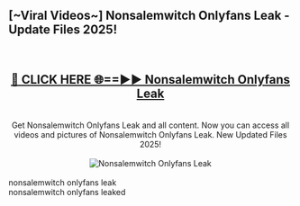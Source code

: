 <h2>[~Viral Videos~] Nonsalemwitch Onlyfans Leak - Update Files 2025!</h2>
<br>
<div align="center">
<h2><a href="https://betterlinks.top/A2PfLJ" rel="nofollow">🔴 CLICK HERE 🌐==►► Nonsalemwitch Onlyfans Leak</a></h2>
<br>
Get Nonsalemwitch Onlyfans Leak and all content. Now you can access all videos and pictures of Nonsalemwitch Onlyfans Leak. New Updated Files 2025!
<br>
<br>
<a href="https://betterlinks.top/A2PfLJ" rel="nofollow" data-target="animated-image.originalLink"><img src="https://i.ibb.co.com/WyWwxjT/player-gif2.gif" alt="Nonsalemwitch Onlyfans Leak" style="max-width: 100%; display: inline-block;" data-target="animated-image.originalImage"></a>
</div>
<br>
nonsalemwitch onlyfans leak<br>
nonsalemwitch onlyfans leaked